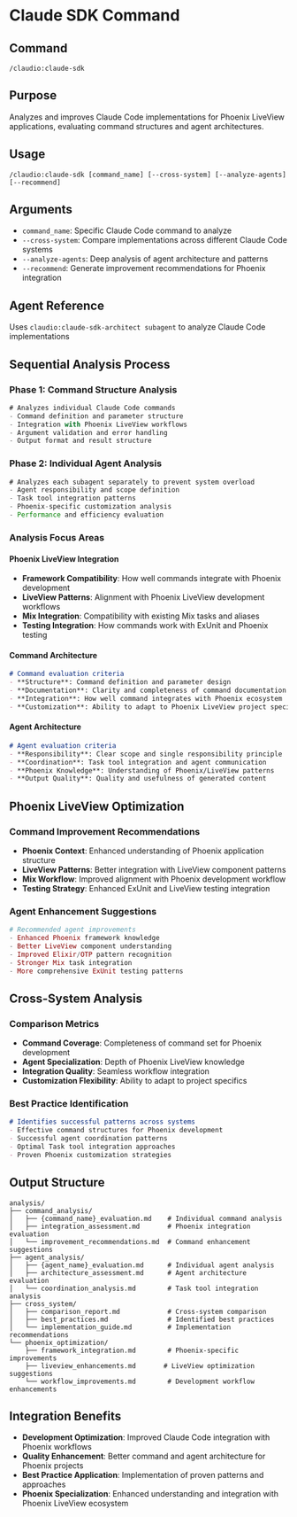# Claude SDK Command

## Command
`/claudio:claude-sdk`

## Purpose
Analyzes and improves Claude Code implementations for Phoenix LiveView applications, evaluating command structures and agent architectures.

## Usage
```
/claudio:claude-sdk [command_name] [--cross-system] [--analyze-agents] [--recommend]
```

## Arguments
- `command_name`: Specific Claude Code command to analyze
- `--cross-system`: Compare implementations across different Claude Code systems
- `--analyze-agents`: Deep analysis of agent architecture and patterns
- `--recommend`: Generate improvement recommendations for Phoenix integration

## Agent Reference
Uses `claudio:claude-sdk-architect subagent` to analyze Claude Code implementations

## Sequential Analysis Process

### Phase 1: Command Structure Analysis
```javascript
# Analyzes individual Claude Code commands
- Command definition and parameter structure
- Integration with Phoenix LiveView workflows
- Argument validation and error handling
- Output format and result structure
```

### Phase 2: Individual Agent Analysis  
```javascript
# Analyzes each subagent separately to prevent system overload
- Agent responsibility and scope definition
- Task tool integration patterns
- Phoenix-specific customization analysis
- Performance and efficiency evaluation
```

### Analysis Focus Areas

#### Phoenix LiveView Integration
- **Framework Compatibility**: How well commands integrate with Phoenix development
- **LiveView Patterns**: Alignment with Phoenix LiveView development workflows  
- **Mix Integration**: Compatibility with existing Mix tasks and aliases
- **Testing Integration**: How commands work with ExUnit and Phoenix testing

#### Command Architecture
```markdown
# Command evaluation criteria
- **Structure**: Command definition and parameter design
- **Documentation**: Clarity and completeness of command documentation
- **Integration**: How well command integrates with Phoenix ecosystem
- **Customization**: Ability to adapt to Phoenix LiveView project specifics
```

#### Agent Architecture
```markdown
# Agent evaluation criteria  
- **Responsibility**: Clear scope and single responsibility principle
- **Coordination**: Task tool integration and agent communication
- **Phoenix Knowledge**: Understanding of Phoenix/LiveView patterns
- **Output Quality**: Quality and usefulness of generated content
```

## Phoenix LiveView Optimization

### Command Improvement Recommendations
- **Phoenix Context**: Enhanced understanding of Phoenix application structure
- **LiveView Patterns**: Better integration with LiveView component patterns
- **Mix Workflow**: Improved alignment with Phoenix development workflow
- **Testing Strategy**: Enhanced ExUnit and LiveView testing integration

### Agent Enhancement Suggestions
```elixir
# Recommended agent improvements
- Enhanced Phoenix framework knowledge
- Better LiveView component understanding
- Improved Elixir/OTP pattern recognition
- Stronger Mix task integration
- More comprehensive ExUnit testing patterns
```

## Cross-System Analysis

### Comparison Metrics
- **Command Coverage**: Completeness of command set for Phoenix development
- **Agent Specialization**: Depth of Phoenix LiveView knowledge
- **Integration Quality**: Seamless workflow integration
- **Customization Flexibility**: Ability to adapt to project specifics

### Best Practice Identification
```markdown
# Identifies successful patterns across systems
- Effective command structures for Phoenix development
- Successful agent coordination patterns
- Optimal Task tool integration approaches
- Proven Phoenix customization strategies
```

## Output Structure
```
analysis/
├── command_analysis/
│   ├── {command_name}_evaluation.md    # Individual command analysis
│   ├── integration_assessment.md       # Phoenix integration evaluation
│   └── improvement_recommendations.md  # Command enhancement suggestions
├── agent_analysis/  
│   ├── {agent_name}_evaluation.md      # Individual agent analysis
│   ├── architecture_assessment.md      # Agent architecture evaluation
│   └── coordination_analysis.md        # Task tool integration analysis
├── cross_system/
│   ├── comparison_report.md            # Cross-system comparison
│   ├── best_practices.md               # Identified best practices
│   └── implementation_guide.md         # Implementation recommendations
└── phoenix_optimization/
    ├── framework_integration.md        # Phoenix-specific improvements
    ├── liveview_enhancements.md       # LiveView optimization suggestions
    └── workflow_improvements.md        # Development workflow enhancements
```

## Integration Benefits
- **Development Optimization**: Improved Claude Code integration with Phoenix workflows
- **Quality Enhancement**: Better command and agent architecture for Phoenix projects
- **Best Practice Application**: Implementation of proven patterns and approaches
- **Phoenix Specialization**: Enhanced understanding and integration with Phoenix LiveView ecosystem